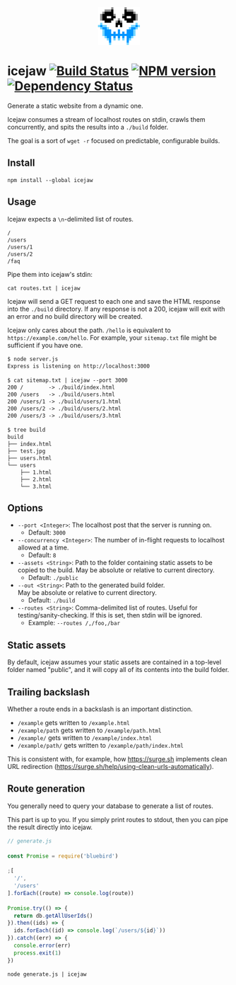 <div align="center">
  <img src="/skull.png" alt="skull">
</div>

# icejaw [![Build Status](https://travis-ci.org/danneu/icejaw.svg?branch=master)](https://travis-ci.org/danneu/icejaw) [![NPM version](https://badge.fury.io/js/icejaw.svg)](http://badge.fury.io/js/icejaw) [![Dependency Status](https://david-dm.org/danneu/icejaw.svg)](https://david-dm.org/danneu/icejaw)

Generate a static website from a dynamic one.

Icejaw consumes a stream of localhost routes on stdin, crawls them
concurrently, and spits the results into a `./build` folder.

The goal is a sort of `wget -r` focused on predictable, configurable builds.

## Install

    npm install --global icejaw

## Usage

Icejaw expects a `\n`-delimited list of routes.

    /
    /users
    /users/1
    /users/2
    /faq

Pipe them into icejaw's stdin:

    cat routes.txt | icejaw


Icejaw will send a GET request to each one and save the HTML
response into the `./build` directory.
If any response is not a 200, icejaw will exit with an error
and no build directory will be created.

Icejaw only cares about the path. `/hello` is equivalent to
`https://example.com/hello`. For example, your `sitemap.txt`
file might be sufficient if you have one.

    $ node server.js
    Express is listening on http://localhost:3000

    $ cat sitemap.txt | icejaw --port 3000
    200 /        -> ./build/index.html
    200 /users   -> ./build/users.html
    200 /users/1 -> ./build/users/1.html
    200 /users/2 -> ./build/users/2.html
    200 /users/3 -> ./build/users/3.html

    $ tree build
    build
    ├── index.html
    ├── test.jpg
    ├── users.html
    └── users
        ├── 1.html
        ├── 2.html
        └── 3.html

## Options

- `--port <Integer>`: The localhost post that the server is running on. 
  - Default: `3000`
- `--concurrency <Integer>`: The number of in-flight requests to localhost
  allowed at a time. 
  - Default: `8`
- `--assets <String>`: Path to the folder containing static assets to
  be copied to the build. May be absolute or relative to current directory. 
  - Default: `./public`
- `--out <String>`: Path to the generated build folder.  
  May be absolute or relative to current directory.
  - Default: `./build`
- `--routes <String>`: Comma-delimited list of routes. 
  Useful for testing/sanity-checking. 
  If this is set, then stdin will be ignored.
  - Example: `--routes /,/foo,/bar`

## Static assets

By default, icejaw assumes your static assets are contained in a top-level
folder named "public", and it will copy all of its contents into the build folder.

## Trailing backslash

Whether a route ends in a backslash is an important distinction.

- `/example` gets written to `/example.html`
- `/example/path` gets written to `/example/path.html`
- `/example/` gets written to `/example/index.html`
- `/example/path/` gets written to `/example/path/index.html`

This is consistent with, for example, how <https://surge.sh> implements
clean URL redirection (https://surge.sh/help/using-clean-urls-automatically).

## Route generation

You generally need to query your database to generate a list of routes.

This part is up to you. If you simply print routes to stdout, then you can
pipe the result directly into icejaw.

``` javascript
// generate.js

const Promise = require('bluebird')

;[
  '/',
  '/users'
].forEach((route) => console.log(route))

Promise.try(() => {
  return db.getAllUserIds()
}).then((ids) => {
  ids.forEach((id) => console.log(`/users/${id}`))
}).catch((err) => {
  console.error(err)
  process.exit(1)
})

```

    node generate.js | icejaw
